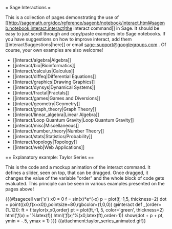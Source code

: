 = Sage Interactions =

This is a collection of pages demonstrating the use of [[http://sagemath.org/doc/reference/sagenb/notebook/interact.html#sagenb.notebook.interact.interact|the interact command]] in Sage. It should be easy to just scroll through and copy/paste examples into Sage notebooks. If you have suggestions on how to improve interact, add them [[interactSuggestions|here]] or email sage-support@googlegroups.com . Of course, your own examples are also welcome!

 * [[interact/algebra|Algebra]]
 * [[interact/bio|Bioinformatics]]
 * [[interact/calculus|Calculus]]
 * [[interact/diffeq|Differential Equations]]
 * [[interact/graphics|Drawing Graphics]]
 * [[interact/dynsys|Dynamical Systems]]
 * [[interact/fractal|Fractals]]
 * [[interact/games|Games and Diversions]]
 * [[interact/geometry|Geometry]]
 * [[interact/graph_theory|Graph Theory]]
 * [[interact/linear_algebra|Linear Algebra]]
 * [[interact/Loop Quantum Gravity|Loop Quantum Gravity]]
 * [[interact/misc|Miscellaneous]]
 * [[interact/number_theory|Number Theory]]
 * [[interact/stats|Statistics/Probability]]
 * [[interact/topology|Topology]]
 * [[interact/web|Web Applications]]

== Explanatory example: Taylor Series ==

This is the code and a mockup animation of the interact command. It defines a slider, seen on top, that can be dragged. Once dragged, it changes the value of the variable "order" and the whole block of code gets evaluated. This principle can be seen in various examples presented on the pages above!

{{{#!sagecell
var('x')
x0  = 0
f   = sin(x)*e^(-x)
p   = plot(f,-1,5, thickness=2)
dot = point((x0,f(x=x0)),pointsize=80,rgbcolor=(1,0,0))
@interact
def _(order=(1..12)):
  ft = f.taylor(x,x0,order)
  pt = plot(ft,-1, 5, color='green', thickness=2)
  html('$f(x)\;=\;%s$'%latex(f))
  html('$\hat{f}(x;%s)\;=\;%s+\mathcal{O}(x^{%s})$'%(x0,latex(ft),order+1))
  show(dot + p + pt, ymin = -.5, ymax = 1)
}}}
{{attachment:taylor_series_animated.gif}}
